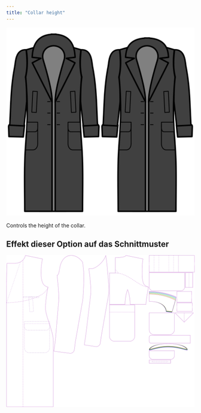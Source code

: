 ```yaml
---
title: "Collar height"
---
```


![Collar height](collarheight.svg)

Controls the height of the collar.

## Effekt dieser Option auf das Schnittmuster

![This image shows the effect of this option by superimposing several variants that have a different value for this option](carlton_collarheight_sample.svg "Effect of this option on the pattern")
